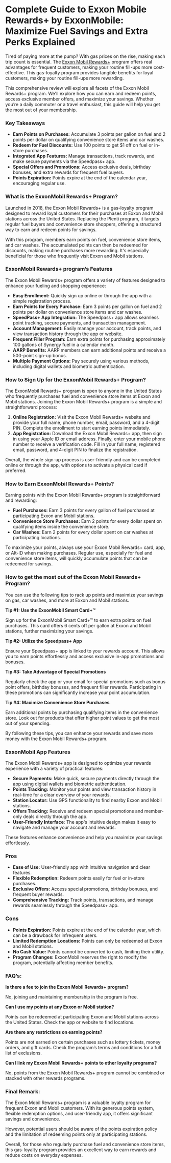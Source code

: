 # Complete Guide to Exxon Mobile Rewards+ by ExxonMobile: Maximize Fuel Savings and Extra Perks Explained

Tired of paying more at the pump? With gas prices on the rise, making each trip count is essential. The [Exxon Mobil Rewards+](https://www.exxon.com/en/rewards-program) program offers real advantages for frequent customers, making your routine fill-ups more cost-effective. This gas-loyalty program provides tangible benefits for loyal customers, making your routine fill-ups more rewarding. 

This comprehensive review will explore all facets of the Exxon Mobil Rewards+ program. We'll explore how you can earn and redeem points, access exclusive member offers, and maximize your savings. Whether you’re a daily commuter or a travel enthusiast, this guide will help you get the most out of your membership.

### Key Takeaways

- **Earn Points on Purchases:** Accumulate 3 points per gallon on fuel and 2 points per dollar on qualifying convenience store items and car washes.
- **Redeem for Fuel Discounts:** Use 100 points to get $1 off on fuel or in-store purchases.
- **Integrated App Features:** Manage transactions, track rewards, and make secure payments via the Speedpass+ app.
- **Special Offers and Promotions:** Access exclusive deals, birthday bonuses, and extra rewards for frequent fuel buyers.
- **Points Expiration:** Points expire at the end of the calendar year, encouraging regular use.

### What is the ExxonMobil Rewards+ Program?

Launched in 2018, the Exxon Mobil Rewards+ is a gas-loyalty program designed to reward loyal customers for their purchases at Exxon and Mobil stations across the United States. Replacing the Plenti program, it targets regular fuel buyers and convenience store shoppers, offering a structured way to earn and redeem points for savings.

With this program, members earn points on fuel, convenience store items, and car washes. The accumulated points can then be redeemed for discounts, making routine purchases more rewarding. It's especially beneficial for those who frequently visit Exxon and Mobil stations.

### ExxonMobil Rewards+ program’s Features

The Exxon Mobil Rewards+ program offers a variety of features designed to enhance your fueling and shopping experience:

- **Easy Enrollment:** Quickly sign up online or through the app with a simple registration process.
- **Earn Points for Every Purchase:** Earn 3 points per gallon on fuel and 2 points per dollar on convenience store items and car washes.
- **SpeedPass+ App Integration:** The Speedpass+ app allows seamless point tracking, secure payments, and transaction management.
- **Account Management:** Easily manage your account, track points, and view transaction history through the app or website.
- **Frequent Filler Program:** Earn extra points for purchasing approximately 100 gallons of Synergy fuel in a calendar month.
- **AARP Benefits:** AARP members can earn additional points and receive a 500-point sign-up bonus.
- **Multiple Payment Options:** Pay securely using various methods, including digital wallets and biometric authentication.

### How to Sign Up for the ExxonMobil Rewards+ Program?

The ExxonMobil Rewards+ program is open to anyone in the United States who frequently purchases fuel and convenience store items at Exxon and Mobil stations. Joining the Exxon Mobil Rewards+ program is a simple and straightforward process:

1. **Online Registration:** Visit the Exxon Mobil Rewards+ website and provide your full name, phone number, email, password, and a 4-digit PIN. Complete the enrollment to start earning points immediately.
2. **App Registration:**  Download the Exxon Mobil Rewards+ app, then sign in using your Apple ID or email address. Finally, enter your mobile phone number to receive a verification code. Fill in your full name, registered email, password, and 4-digit PIN to finalize the registration.

Overall, the whole sign-up process is user-friendly and can be completed online or through the app, with options to activate a physical card if preferred.

### How to Earn ExxonMobil Rewards+ Points?

Earning points with the Exxon Mobil Rewards+ program is straightforward and rewarding:

- **Fuel Purchases:** Earn 3 points for every gallon of fuel purchased at participating Exxon and Mobil stations.
- **Convenience Store Purchases:** Earn 2 points for every dollar spent on qualifying items inside the convenience store.
- **Car Washes:** Earn 2 points for every dollar spent on car washes at participating locations.

To maximize your points, always use your Exxon Mobil Rewards+ card, app, or Alt-ID when making purchases. Regular use, especially for fuel and convenience store items, will quickly accumulate points that can be redeemed for savings.

### How to get the most out of the Exxon Mobil Rewards+ Program?

You can use the following tips to rack up points and maximize your savings on gas, car washes, and more at Exxon and Mobil stations.

**Tip #1: Use the ExxonMobil Smart Card+™** 

Sign up for the ExxonMobil Smart Card+™ to earn extra points on fuel purchases. This card offers 6 cents off per gallon at Exxon and Mobil stations, further maximizing your savings.

**Tip #2: Utilize the Speedpass+ App** 

Ensure your Speedpass+ app is linked to your rewards account. This allows you to earn points effortlessly and access exclusive in-app promotions and bonuses.

**Tip #3: Take Advantage of Special Promotions** 

Regularly check the app or your email for special promotions such as bonus point offers, birthday bonuses, and frequent filler rewards. Participating in these promotions can significantly increase your point accumulation.

**Tip #4: Maximize Convenience Store Purchases** 

Earn additional points by purchasing qualifying items in the convenience store. Look out for products that offer higher point values to get the most out of your spending.

By following these tips, you can enhance your rewards and save more money with the Exxon Mobil Rewards+ program.

### ExxonMobil App Features

The Exxon Mobil Rewards+ app is designed to optimize your rewards experience with a variety of practical features:

- **Secure Payments:** Make quick, secure payments directly through the app using digital wallets and biometric authentication.
- **Points Tracking:** Monitor your points and view transaction history in real-time for a clear overview of your rewards.
- **Station Locator:** Use GPS functionality to find nearby Exxon and Mobil stations.
- **Offers Tracking:** Receive and redeem special promotions and member-only deals directly through the app.
- **User-Friendly Interface**: The app's intuitive design makes it easy to navigate and manage your account and rewards.

These features enhance convenience and help you maximize your savings effortlessly.

### Pros

- **Ease of Use:** User-friendly app with intuitive navigation and clear features.
- **Flexible Redemption:** Redeem points easily for fuel or in-store purchases.
- **Exclusive Offers:** Access special promotions, birthday bonuses, and frequent buyer rewards.
- **Comprehensive Tracking:** Track points, transactions, and manage rewards seamlessly through the Speedpass+ app.

### Cons

- **Points Expiration:** Points expire at the end of the calendar year, which can be a drawback for infrequent users.
- **Limited Redemption Locations:** Points can only be redeemed at Exxon and Mobil stations.
- **No Cash Value:** Points cannot be converted to cash, limiting their utility.
- **Program Changes:** ExxonMobil reserves the right to modify the program, potentially affecting member benefits.

### FAQ’s:

**Is there a fee to join the Exxon Mobil Rewards+ program?**

No, joining and maintaining membership in the program is free.

**Can I use my points at any Exxon or Mobil station?**

Points can be redeemed at participating Exxon and Mobil stations across the United States. Check the app or website to find locations.

**Are there any restrictions on earning points?**

Points are not earned on certain purchases such as lottery tickets, money orders, and gift cards. Check the program’s terms and conditions for a full list of exclusions.

**Can I link my Exxon Mobil Rewards+ points to other loyalty programs?**

No, points from the Exxon Mobil Rewards+ program cannot be combined or stacked with other rewards programs.

### Final Remark:

The Exxon Mobil Rewards+ program is a valuable loyalty program for frequent Exxon and Mobil customers. With its generous points system, flexible redemption options, and user-friendly app, it offers significant savings and convenience. 

However, potential users should be aware of the points expiration policy and the limitation of redeeming points only at participating stations. 

Overall, for those who regularly purchase fuel and convenience store items, this gas-loyalty program provides an excellent way to earn rewards and reduce costs on everyday expenses.

